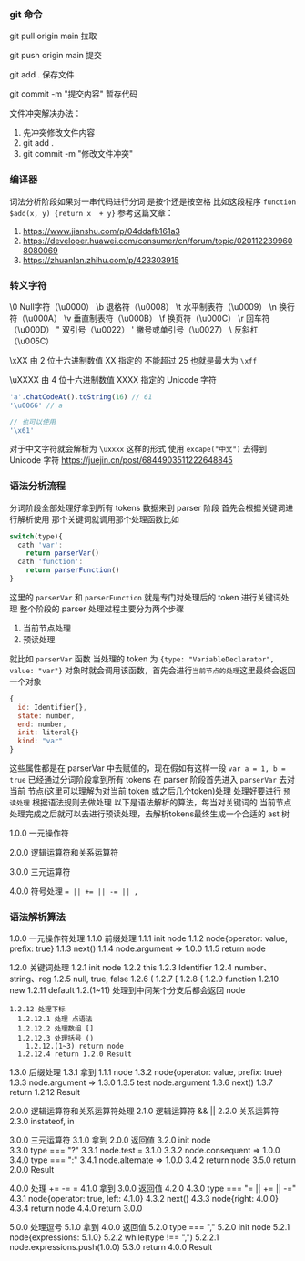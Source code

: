 ### git 命令
git pull origin main 拉取

git push origin main 提交

git add . 保存文件

git commit -m "提交内容"  暂存代码


文件冲突解决办法：
1. 先冲突修改文件内容
2. git add .
3. git commit -m "修改文件冲突"


### 编译器

词法分析阶段如果对一串代码进行分词 是按个还是按空格 比如这段程序 `function $add(x, y) {return x  + y}`
参考这篇文章：
1. https://www.jianshu.com/p/04ddafb161a3 
2. https://developer.huawei.com/consumer/cn/forum/topic/0201122399608080069
3. https://zhuanlan.zhihu.com/p/423303915


### 转义字符
\0 Null字符（\u0000） 
\b 退格符（\u0008） 
\t 水平制表符（\u0009） 
\n 换行符（\u000A） 
\v 垂直制表符（\u000B） 
\f 换页符（\u000C） 
\r 回车符（\u000D） 
\" 双引号（\u0022） 
\' 撇号或单引号（\u0027） 
\\ 反斜杠（\u005C） 

\xXX 由 2 位十六进制数值 XX 指定的 不能超过 25 也就是最大为 `\xff`

\uXXXX 由 4 位十六进制数值 XXXX 指定的 Unicode 字符 

~~~js
'a'.chatCodeAt().toString(16) // 61
'\u0066' // a

// 也可以使用
'\x61'
~~~

对于中文字符就会解析为 `\uxxxx` 这样的形式
使用 `excape("中文")` 去得到 Unicode 字符
https://juejin.cn/post/6844903511222648845

### 语法分析流程
分词阶段全部处理好拿到所有 tokens 数据来到 parser 阶段 首先会根据关键词进行解析使用 那个关键词就调用那个处理函数比如
~~~js
switch(type){
  cath 'var': 
    return parserVar()
  cath 'function': 
    return parserFunction()
}
~~~
这里的 `parserVar` 和 `parserFunction` 就是专门对处理后的 token 进行关键词处理 整个阶段的 parser 处理过程主要分为两个步骤 
1. 当前节点处理
2. 预读处理

就比如 `parserVar` 函数 当处理的 token 为 `{type: "VariableDeclarator", value: "var"}` 对象时就会调用该函数，首先会进行`当前节点的处理`这里最终会返回一个对象
~~~js
{
  id: Identifier{},
  state: number,
  end: number,
  init: literal{}
  kind: "var"
}
~~~
这些属性都是在 parserVar 中去赋值的，现在假如有这样一段 `var a = 1, b = true` 已经通过分词阶段拿到所有 tokens 在 parser 阶段首先进入 `parserVar` 去对当前 节点(这里可以理解为对当前 token 或之后几个token)处理 处理好要进行 `预读处理` 根据语法规则去做处理 以下是语法解析的算法，每当对关键词的 当前节点处理完成之后就可以去进行预读处理，去解析tokens最终生成一个合适的 ast 树 

1.0.0 一元操作符

2.0.0 逻辑运算符和关系运算符

3.0.0 三元运算符

4.0.0 符号处理 `= || += || -= || ,` 


### 语法解析算法
1.0.0 一元操作符处理
  1.1.0 前缀处理
    1.1.1 init node 
    1.1.2 node{operator: value, prefix: true}
    1.1.3 next()
    1.1.4 node.argument => 1.0.0
    1.1.5 return node 

  1.2.0 关键词处理
    1.2.1 init node 
    1.2.2 this
    1.2.3 Identifier
    1.2.4 number、string、reg
    1.2.5 null, true, false
    1.2.6 (
    1.2.7 [
    1.2.8 {
    1.2.9 function
    1.2.10 new
    1.2.11 default 
      1.2.(1~11) 处理到中间某个分支后都会返回 node

    1.2.12 处理下标
      1.2.12.1 处理 点语法
      1.2.12.2 处理数组 []
      1.2.12.3 处理括号 ()
        1.2.12.(1~3) return node
      1.2.12.4 return 1.2.0 Result

  1.3.0 后缀处理
    1.3.1 拿到 1.1.1 node
    1.3.2 node{operator: value, prefix: true}
    1.3.3 node.argument => 1.3.0 
    1.3.5 test node.argument
    1.3.6 next()
    1.3.7 return 1.2.12 Result

2.0.0 逻辑运算符和关系运算符处理
  2.1.0 逻辑运算符 && ||
  2.2.0 关系运算符
  2.3.0 instateof, in

3.0.0 三元运算符
  3.1.0 拿到 2.0.0 返回值
  3.2.0 init node  
  3.3.0 type === "?"
    3.3.1 node.test = 3.1.0
    3.3.2 node.consequent => 1.0.0
  3.4.0 type === ":"
    3.4.1 node.alternate => 1.0.0
    3.4.2 return node
  3.5.0 return 2.0.0 Result

4.0.0 处理 += -= = 
  4.1.0 拿到 3.0.0 返回值
  4.2.0
  4.3.0 type === "= || += || -="
    4.3.1 node{operator: true, left: 4.1.0}
    4.3.2 next()
    4.3.3 node{right: 4.0.0}
    4.3.4 return node 
  4.4.0 return 3.0.0

5.0.0 处理逗号 
  5.1.0 拿到 4.0.0 返回值
  5.2.0 type === ","
    5.2.0 init node
    5.2.1 node{expressions: 5.1.0}
    5.2.2 while(type !== ",")
      5.2.2.1 node.expressions.push(1.0.0)
  5.3.0 return 4.0.0 Result 
